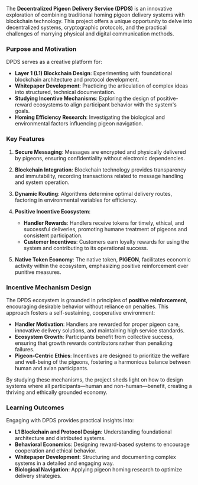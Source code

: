 The **Decentralized Pigeon Delivery Service (DPDS)** is an innovative exploration of combining traditional homing pigeon delivery systems with blockchain technology. This project offers a unique opportunity to delve into decentralized systems, cryptographic protocols, and the practical challenges of marrying physical and digital communication methods. 

### **Purpose and Motivation**
DPDS serves as a creative platform for:
- **Layer 1 (L1) Blockchain Design**: Experimenting with foundational blockchain architecture and protocol development.
- **Whitepaper Development**: Practicing the articulation of complex ideas into structured, technical documentation.
- **Studying Incentive Mechanisms**: Exploring the design of positive-reward ecosystems to align participant behavior with the system's goals.
- **Homing Efficiency Research**: Investigating the biological and environmental factors influencing pigeon navigation.


### **Key Features**
1. **Secure Messaging**: 
   Messages are encrypted and physically delivered by pigeons, ensuring confidentiality without electronic dependencies.

2. **Blockchain Integration**: 
   Blockchain technology provides transparency and immutability, recording transactions related to message handling and system operation.

3. **Dynamic Routing**: 
   Algorithms determine optimal delivery routes, factoring in environmental variables for efficiency.

4. **Positive Incentive Ecosystem**:
   - **Handler Rewards**: Handlers receive tokens for timely, ethical, and successful deliveries, promoting humane treatment of pigeons and consistent participation.
   - **Customer Incentives**: Customers earn loyalty rewards for using the system and contributing to its operational success.

5. **Native Token Economy**: 
   The native token, **PIGEON**, facilitates economic activity within the ecosystem, emphasizing positive reinforcement over punitive measures.


### **Incentive Mechanism Design**
The DPDS ecosystem is grounded in principles of **positive reinforcement**, encouraging desirable behavior without reliance on penalties. This approach fosters a self-sustaining, cooperative environment:
- **Handler Motivation**: Handlers are rewarded for proper pigeon care, innovative delivery solutions, and maintaining high service standards.
- **Ecosystem Growth**: Participants benefit from collective success, ensuring that growth rewards contributors rather than penalizing failures.
- **Pigeon-Centric Ethics**: Incentives are designed to prioritize the welfare and well-being of the pigeons, fostering a harmonious balance between human and avian participants.

By studying these mechanisms, the project sheds light on how to design systems where all participants—human and non-human—benefit, creating a thriving and ethically grounded economy.

### **Learning Outcomes**
Engaging with DPDS provides practical insights into:
- **L1 Blockchain and Protocol Design**: Understanding foundational architecture and distributed systems.
- **Behavioral Economics**: Designing reward-based systems to encourage cooperation and ethical behavior.
- **Whitepaper Development**: Structuring and documenting complex systems in a detailed and engaging way.
- **Biological Navigation**: Applying pigeon homing research to optimize delivery strategies.